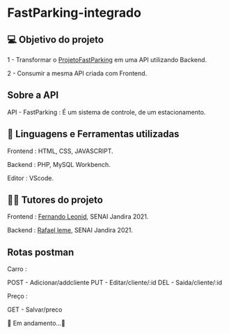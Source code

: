 # FastParking-integrado

## 💻 Objetivo do projeto

1 - Transformar o <a href="https://github.com/Emerson916/ProjetoFastParking">ProjetoFastParking</a> em uma API
utilizando Backend.

2 - Consumir a mesma API criada com Frontend.

## Sobre a API

API - FastParking : É um sistema de controle, de um estacionamento.

## 🔧 Linguagens e Ferramentas utilizadas

Frontend : HTML, CSS, JAVASCRIPT.

Backend : PHP, MySQL Workbench.

Editor : VScode.

## 👨‍🏫 Tutores do projeto

Frontend : <a href="https://github.com/fernandoleonid">Fernando Leonid</a>, SENAI Jandira 2021.

Backend : <a href="https://github.com/rafanleme">Rafael leme</a>, SENAI Jandira 2021.

## Rotas postman

Carro :

POST - Adicionar/addcliente
PUT  - Editar/cliente/:id
DEL  - Saida/cliente/:id

Preço : 

GET  - Salvar/preco


🚧 Em andamento...🚧
